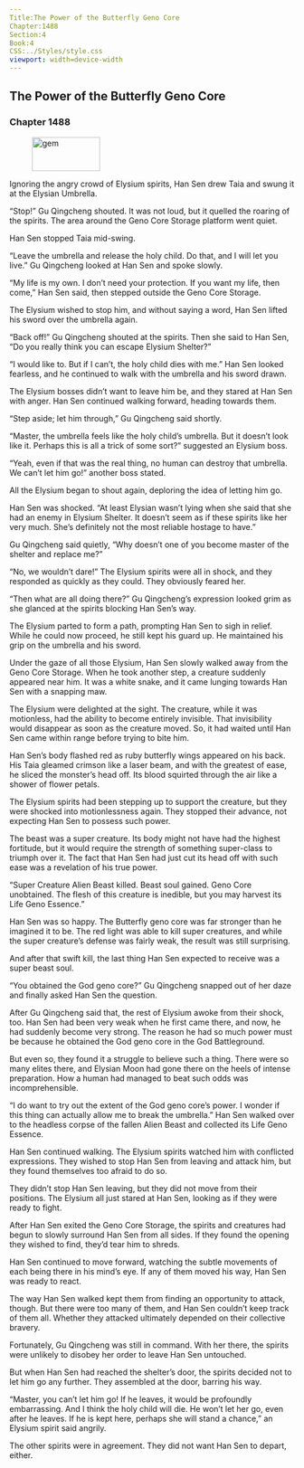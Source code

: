 ```yaml
---
Title:The Power of the Butterfly Geno Core 
Chapter:1488 
Section:4 
Book:4 
CSS:../Styles/style.css 
viewport: width=device-width
---
```

  
## The Power of the Butterfly Geno Core
### Chapter 1488
  
<figure>
	<img src="../Images/gem.gif" alt="gem" id="gem" width="120" height="60" />
</figure>
  

  
Ignoring the angry crowd of Elysium spirits, Han Sen drew Taia and swung it at the Elysian Umbrella.

“Stop!” Gu Qingcheng shouted. It was not loud, but it quelled the roaring of the spirits. The area around the Geno Core Storage platform went quiet.

Han Sen stopped Taia mid-swing.

“Leave the umbrella and release the holy child. Do that, and I will let you live.” Gu Qingcheng looked at Han Sen and spoke slowly.

“My life is my own. I don’t need your protection. If you want my life, then come,” Han Sen said, then stepped outside the Geno Core Storage.

The Elysium wished to stop him, and without saying a word, Han Sen lifted his sword over the umbrella again.

“Back off!” Gu Qingcheng shouted at the spirits. Then she said to Han Sen, “Do you really think you can escape Elysium Shelter?”

“I would like to. But if I can’t, the holy child dies with me.” Han Sen looked fearless, and he continued to walk with the umbrella and his sword drawn.

The Elysium bosses didn’t want to leave him be, and they stared at Han Sen with anger. Han Sen continued walking forward, heading towards them.

“Step aside; let him through,” Gu Qingcheng said shortly.

“Master, the umbrella feels like the holy child’s umbrella. But it doesn’t look like it. Perhaps this is all a trick of some sort?” suggested an Elysium boss.

“Yeah, even if that was the real thing, no human can destroy that umbrella. We can’t let him go!” another boss stated.

All the Elysium began to shout again, deploring the idea of letting him go.

Han Sen was shocked. “At least Elysian wasn’t lying when she said that she had an enemy in Elysium Shelter. It doesn’t seem as if these spirits like her very much. She’s definitely not the most reliable hostage to have.”

Gu Qingcheng said quietly, “Why doesn’t one of you become master of the shelter and replace me?”

“No, we wouldn’t dare!” The Elysium spirits were all in shock, and they responded as quickly as they could. They obviously feared her.

“Then what are all doing there?” Gu Qingcheng’s expression looked grim as she glanced at the spirits blocking Han Sen’s way.

The Elysium parted to form a path, prompting Han Sen to sigh in relief. While he could now proceed, he still kept his guard up. He maintained his grip on the umbrella and his sword.

Under the gaze of all those Elysium, Han Sen slowly walked away from the Geno Core Storage. When he took another step, a creature suddenly appeared near him. It was a white snake, and it came lunging towards Han Sen with a snapping maw.

The Elysium were delighted at the sight. The creature, while it was motionless, had the ability to become entirely invisible. That invisibility would disappear as soon as the creature moved. So, it had waited until Han Sen came within range before trying to bite him.

Han Sen’s body flashed red as ruby butterfly wings appeared on his back. His Taia gleamed crimson like a laser beam, and with the greatest of ease, he sliced the monster’s head off. Its blood squirted through the air like a shower of flower petals.

The Elysium spirits had been stepping up to support the creature, but they were shocked into motionlessness again. They stopped their advance, not expecting Han Sen to possess such power.

The beast was a super creature. Its body might not have had the highest fortitude, but it would require the strength of something super-class to triumph over it. The fact that Han Sen had just cut its head off with such ease was a revelation of his true power.

“Super Creature Alien Beast killed. Beast soul gained. Geno Core unobtained. The flesh of this creature is inedible, but you may harvest its Life Geno Essence.”

Han Sen was so happy. The Butterfly geno core was far stronger than he imagined it to be. The red light was able to kill super creatures, and while the super creature’s defense was fairly weak, the result was still surprising.

And after that swift kill, the last thing Han Sen expected to receive was a super beast soul.

“You obtained the God geno core?” Gu Qingcheng snapped out of her daze and finally asked Han Sen the question.

After Gu Qingcheng said that, the rest of Elysium awoke from their shock, too. Han Sen had been very weak when he first came there, and now, he had suddenly become very strong. The reason he had so much power must be because he obtained the God geno core in the God Battleground.

But even so, they found it a struggle to believe such a thing. There were so many elites there, and Elysian Moon had gone there on the heels of intense preparation. How a human had managed to beat such odds was incomprehensible.

“I do want to try out the extent of the God geno core’s power. I wonder if this thing can actually allow me to break the umbrella.” Han Sen walked over to the headless corpse of the fallen Alien Beast and collected its Life Geno Essence.

Han Sen continued walking. The Elysium spirits watched him with conflicted expressions. They wished to stop Han Sen from leaving and attack him, but they found themselves too afraid to do so.

They didn’t stop Han Sen leaving, but they did not move from their positions. The Elysium all just stared at Han Sen, looking as if they were ready to fight.

After Han Sen exited the Geno Core Storage, the spirits and creatures had begun to slowly surround Han Sen from all sides. If they found the opening they wished to find, they’d tear him to shreds.

Han Sen continued to move forward, watching the subtle movements of each being there in his mind’s eye. If any of them moved his way, Han Sen was ready to react.

The way Han Sen walked kept them from finding an opportunity to attack, though. But there were too many of them, and Han Sen couldn’t keep track of them all. Whether they attacked ultimately depended on their collective bravery.

Fortunately, Gu Qingcheng was still in command. With her there, the spirits were unlikely to disobey her order to leave Han Sen untouched.

But when Han Sen had reached the shelter’s door, the spirits decided not to let him go any further. They assembled at the door, barring his way.

“Master, you can’t let him go! If he leaves, it would be profoundly embarrassing. And I think the holy child will die. He won’t let her go, even after he leaves. If he is kept here, perhaps she will stand a chance,” an Elysium spirit said angrily.

The other spirits were in agreement. They did not want Han Sen to depart, either.